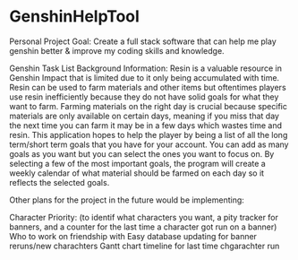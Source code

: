 # GenshinHelpTool

Personal Project Goal:
Create a full stack software that can help me play genshin better & improve my coding skills and knowledge.

Genshin Task List Background Information:
Resin is a valuable resource in Genshin Impact that is limited due to it only being accumulated with time. Resin can be used to farm materials and other items but oftentimes players use resin inefficiently because they do not have solid goals for what they want to farm. Farming materials on the right day is crucial because specific materials are only available on certain days, meaning if you miss that day the next time you can farm it may be in a few days which wastes time and resin.
This application hopes to help the player by being a  list of all the long term/short term goals that you have for your account. You can add as many goals as you want but you can select the ones you want to focus on. By selecting a few of the most important goals, the program will create a weekly calendar of what material should be farmed on each day so it reflects the selected goals. 

Other plans for the project in the future would be implementing:

Character Priority: (to identif what characters you want, a pity tracker for banners, and a counter for the last time a character got run on a banner)
Who to work on friendship with
Easy database updating for banner reruns/new charachters 
Gantt chart timeline for last time chgarachter run
